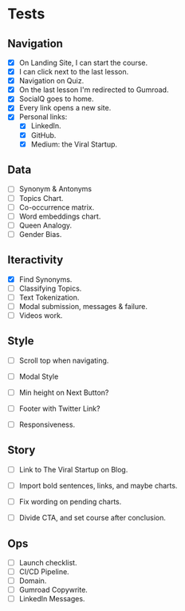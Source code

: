 # Tests

## Navigation
- [X] On Landing Site, I can start the course.
- [X] I can click next to the last lesson.
- [X] Navigation on Quiz.
- [X] On the last lesson I'm redirected to Gumroad.
- [X] SocialQ goes to home.
- [X] Every link opens a new site.
- [X] Personal links:
    - [X] LinkedIn.
    - [X] GitHub.
    - [X] Medium: the Viral Startup.

## Data
- [ ] Synonym & Antonyms
- [ ] Topics Chart.
- [ ] Co-occurrence matrix.
- [ ] Word embeddings chart.
- [ ] Queen Analogy.
- [ ] Gender Bias.

## Iteractivity
- [X] Find Synonyms.
- [ ] Classifying Topics.
- [ ] Text Tokenization.
- [ ] Modal submission, messages & failure.
- [ ] Videos work.

## Style
- [ ] Scroll top when navigating.
- [ ] Modal Style
- [ ] Min height on Next Button?
- [ ] Footer with Twitter Link?
- [ ] Responsiveness.
 

## Story
- [ ] Link to The Viral Startup on Blog.
- [ ] Import bold sentences, links, and maybe charts.
- [ ] Fix wording on pending charts.
- [ ] Divide CTA, and set course after conclusion.


## Ops
- [ ] Launch checklist.
- [ ] CI/CD Pipeline.
- [ ] Domain.
- [ ] Gumroad Copywrite.
- [ ] LinkedIn Messages.
